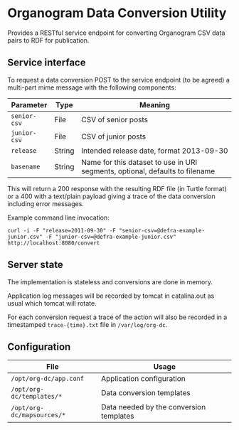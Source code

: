 # Organogram Data Conversion Utility

Provides a RESTful service endpoint for converting Organogram CSV data pairs to RDF for publication.

## Service interface

To request a data conversion POST to the service endpoint (to be agreed) a multi-part mime message with the following components:

| Parameter | Type | Meaning |
|---|---|---|
| `senior-csv` | File | CSV of senior posts |
| `junior-csv` | File | CSV of junior posts |
| `release` | String | Intended release date, format 2013-09-30 |
| `basename` | String | Name for this dataset to use in URI segments, optional, defaults to filename |

This will return a 200 response with the resulting RDF file (in Turtle format) or a 400 with a text/plain payload giving a trace of the data conversion including error messages.

Example command line invocation:

    curl -i -F "release=2011-09-30" -F "senior-csv=@defra-example-junior.csv" -F "junior-csv=@defra-example-junior.csv" http://localhost:8080/convert

## Server state

The implementation is stateless and conversions are done in memory.

Application log messages will be recorded by tomcat in catalina.out as usual which tomcat will rotate.

For each conversion request a trace of the action will also be recorded in a timestamped `trace-{time}.txt` file in `/var/log/org-dc`.

## Configuration

| File | Usage |
|---|---|
| `/opt/org-dc/app.conf` | Application configuration |
| `/opt/org-dc/templates/*` | Data conversion templates |
| `/opt/org-dc/mapsources/*` | Data needed by the conversion templates |

